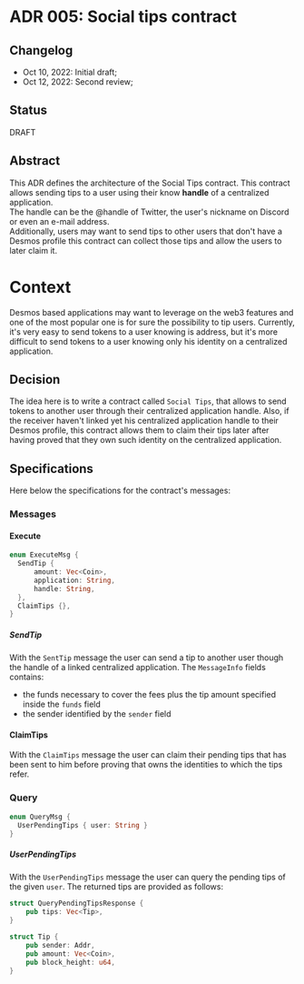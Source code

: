 # ADR 005: Social tips contract

## Changelog

- Oct 10, 2022: Initial draft;
- Oct 12, 2022: Second review;

## Status
DRAFT

## Abstract
This ADR defines the architecture of the Social Tips contract. This contract allows sending tips to a user
using their know **handle** of a centralized application.  
The handle can be the @handle of Twitter, the user's nickname on Discord or even an e-mail address.  
Additionally, users may want to send tips to other users that don't have a Desmos profile this contract
can collect those tips and allow the users to later claim it.

# Context
Desmos based applications may want to leverage on the web3 features and one of the most popular one is for sure
the possibility to tip users. Currently, it's very easy to send tokens to a user knowing is address,
but it's more difficult to send tokens to a user knowing only his identity on a centralized application.

## Decision
The idea here is to write a contract called `Social Tips`, that allows to send tokens to another user 
through their centralized application handle. Also, if the receiver haven't linked yet his 
centralized application handle to their Desmos profile, this contract allows them to claim their tips later after having
proved that they own such identity on the centralized application.

## Specifications
Here below the specifications for the contract's messages:

### Messages

#### Execute
```rust
enum ExecuteMsg {
  SendTip { 
      amount: Vec<Coin>, 
      application: String,
      handle: String,
  },
  ClaimTips {},
}
```

##### SendTip
With the `SentTip` message the user can send a tip to another user though the handle of a linked centralized application.
The `MessageInfo` fields contains:
* the funds necessary to cover the fees plus the tip amount specified inside the `funds` field
* the sender identified by the `sender` field

#### ClaimTips
With the `ClaimTips` message the user can claim their pending tips that has been sent to him before proving that
owns the identities to which the tips refer.

### Query
```rust
enum QueryMsg {
  UserPendingTips { user: String }
}
```

##### UserPendingTips
With the `UserPendingTips` message the user can query the pending tips of the given `user`.
The returned tips are provided as follows:
```rust
struct QueryPendingTipsResponse {
    pub tips: Vec<Tip>,
}

struct Tip {
    pub sender: Addr,
    pub amount: Vec<Coin>,
    pub block_height: u64,
}
```
